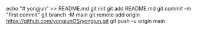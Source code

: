 echo "# yongjun" >> README.md
git init
git add README.md
git commit -m "first commit"
git branch -M main
git remote add origin https://github.com/yongjunOS/yongjun.git
git push -u origin main
